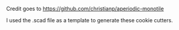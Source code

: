 Credit goes to https://github.com/christianp/aperiodic-monotile

I used the .scad file as a template to generate these cookie cutters.
